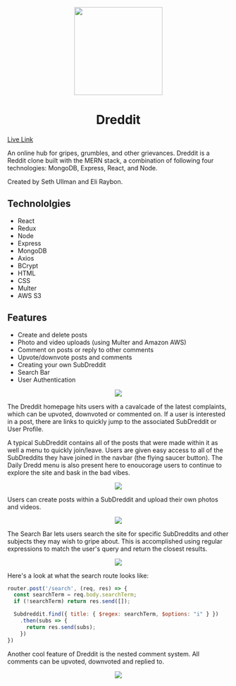 <p align="center">
  <a href="http://dreddit-dredd.herokuapp.com/">
    <img height="200px" src="https://github.com/eliraybon/dreddit/blob/master/frontend/public/assets/images/frown-solid.svg">
  </a>
</p>

# <h1 align="center">Dreddit</h1>

[Live Link](https://d-reddit.herokuapp.com/#/)

An online hub for gripes, grumbles, and other grievances. Dreddit is a Reddit clone built with the MERN stack, 
a combination of following four technologies: MongoDB, Express, React, and Node.

Created by Seth Ullman and Eli Raybon.

## Technololgies
-  React
-  Redux
-  Node
-  Express
-  MongoDB
-  Axios
-  BCrypt
-  HTML
-  CSS
-  Multer
-  AWS S3


## Features
-  Create and delete posts
-  Photo and video uploads (using Multer and Amazon AWS)
-  Comment on posts or reply to other comments
-  Upvote/downvote posts and comments 
-  Creating your own SubDreddit 
-  Search Bar
-  User Authentication

<p align="center">
  <img src="https://github.com/eliraybon/dreddit/blob/master/frontend/public/assets/images/readme/homepage.png">
</p>

The Dreddit homepage hits users with a cavalcade of the latest complaints, which can be upvoted, downvoted or commented on. If a user is interested in a post, there are links to quickly jump to the associated SubDreddit or User Profile.

A typical SubDreddit contains all of the posts that were made within it as well a menu to quickly join/leave. Users are given easy access to all of the SubDreddits they have joined in the navbar (the flying saucer button). The Daily Dredd menu is also present here to enoucorage users to continue to explore the site and bask in the bad vibes.

<p align="center">
  <img src="https://github.com/eliraybon/dreddit/blob/master/frontend/public/assets/images/readme/subDreddit.png">
</p>

Users can create posts within a SubDreddit and upload their own photos and videos.

<p align="center">
  <img src="https://github.com/eliraybon/dreddit/blob/master/frontend/public/assets/images/readme/uploads.png">
</p>

The Search Bar lets users search the site for specific SubDreddits and other subjects they may wish to gripe about. This is accomplished using regular expressions to match the user's query and return the closest results. 

<p align="center">
  <img src="https://github.com/eliraybon/dreddit/blob/master/frontend/public/assets/images/readme/searchbar.png">
</p>

Here's a look at what the search route looks like:

```js
router.post('/search', (req, res) => {
  const searchTerm = req.body.searchTerm;
  if (!searchTerm) return res.send([]);

  Subdreddit.find({ title: { $regex: searchTerm, $options: "i" } })
    .then(subs => {
      return res.send(subs);
    })
})
```

Another cool feature of Dreddit is the nested comment system. All comments can be upvoted, downvoted and replied to.

<p align="center">
  <img src="https://github.com/eliraybon/dreddit/blob/master/frontend/public/assets/images/readme/nestedcomments.png">
</p>


